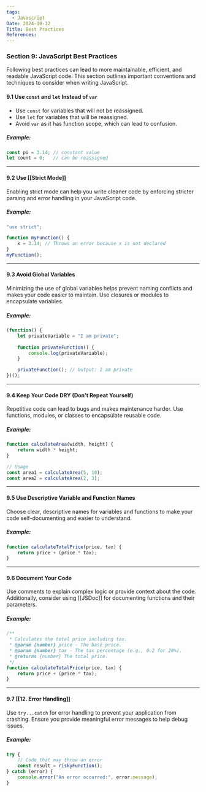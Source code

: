 ```yaml
---
tags:
  - Javascript
Date: 2024-10-12
Title: Best Practices
References:
---
```

### Section 9: **JavaScript Best Practices**

Following best practices can lead to more maintainable, efficient, and readable JavaScript code. This section outlines important conventions and techniques to consider when writing JavaScript.

#### 9.1 Use `const` and `let` Instead of `var`

- Use `const` for variables that will not be reassigned.
- Use `let` for variables that will be reassigned.
- Avoid `var` as it has function scope, which can lead to confusion.

##### Example:
```javascript
const pi = 3.14; // constant value
let count = 0;   // can be reassigned
```

---

#### 9.2 Use [[Strict Mode]]

Enabling strict mode can help you write cleaner code by enforcing stricter parsing and error handling in your JavaScript code.

##### Example:
```javascript
"use strict";

function myFunction() {
    x = 3.14; // Throws an error because x is not declared
}
myFunction();
```

---

#### 9.3 Avoid Global Variables

Minimizing the use of global variables helps prevent naming conflicts and makes your code easier to maintain. Use closures or modules to encapsulate variables.

##### Example:
```javascript
(function() {
    let privateVariable = "I am private";
    
    function privateFunction() {
        console.log(privateVariable);
    }

    privateFunction(); // Output: I am private
})();
```

---

#### 9.4 Keep Your Code DRY (Don't Repeat Yourself)

Repetitive code can lead to bugs and makes maintenance harder. Use functions, modules, or classes to encapsulate reusable code.

##### Example:
```javascript
function calculateArea(width, height) {
    return width * height;
}

// Usage
const area1 = calculateArea(5, 10);
const area2 = calculateArea(2, 3);
```

---

#### 9.5 Use Descriptive Variable and Function Names

Choose clear, descriptive names for variables and functions to make your code self-documenting and easier to understand.

##### Example:
```javascript
function calculateTotalPrice(price, tax) {
    return price + (price * tax);
}
```

---

#### 9.6 Document Your Code

Use comments to explain complex logic or provide context about the code. Additionally, consider using [[JSDoc]] for documenting functions and their parameters.

##### Example:
```javascript
/**
 * Calculates the total price including tax.
 * @param {number} price - The base price.
 * @param {number} tax - The tax percentage (e.g., 0.2 for 20%).
 * @returns {number} The total price.
 */
function calculateTotalPrice(price, tax) {
    return price + (price * tax);
}
```

---

#### 9.7 [[12. Error Handling]]

Use `try...catch` for error handling to prevent your application from crashing. Ensure you provide meaningful error messages to help debug issues.

##### Example:
```javascript
try {
    // Code that may throw an error
    const result = riskyFunction();
} catch (error) {
    console.error("An error occurred:", error.message);
}
```
